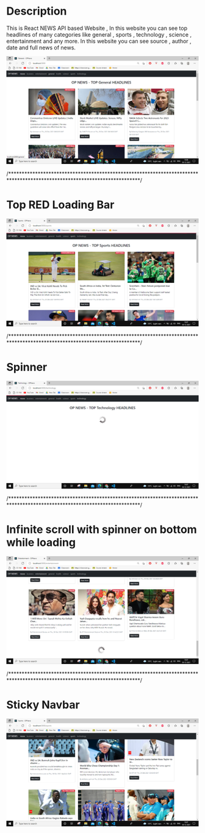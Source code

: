 # Description

This is React NEWS API based Website , In this website you can see top headlines of many categories like general , sports , technology , science , entertainment and any more. In this website you can see source , author , date and full news of news.


![](Screenshot%20(487).png)



/*************************************************************************************************************************/
# Top RED Loading Bar 

![](Screenshot%20(489).png)


/*************************************************************************************************************************/
# Spinner 

![](Screenshot%20(491).png)

/*************************************************************************************************************************/

# Infinite scroll with spinner on bottom while loading

![](Screenshot%20(493).png)

/*************************************************************************************************************************/
# Sticky Navbar
![](Screenshot%20(490).png)






